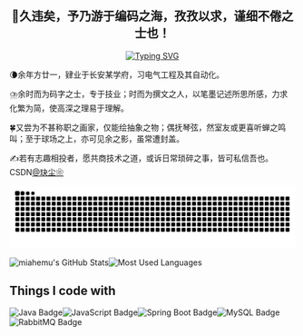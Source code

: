 <h2 align="center">👋久违矣，予乃游于编码之海，孜孜以求，谨细不倦之士也！</h2>

<div align="center">
  
  <div align="center">
    <a href="[https://blog.csdn.net/weixin_74199893?spm=1000.2115.3001.5343](https://blog.csdn.net/weixin_74199893?spm=1000.2115.3001.5343)">
     <img src="https://readme-typing-svg.demolab.com?font=Fira+Code&size=24&pause=1000&color=58A6FF&center=true&vCenter=true&width=500&lines=Welcome+to+my+GitHub!;System.out.println(%22Hello+World!%22);Code+is+like+poetry+✨" alt="Typing SVG">
    </a>
  </div>

</div>

🌘余年方廿一，肄业于长安某学府，习电气工程及其自动化。

⛈️余时而为码字之士，专于技业；时而为撰文之人，以笔墨记述所思所感，力求化繁为简，使高深之理易于理解。

🍀又尝为不甚称职之画家，仅能绘抽象之物；偶抚琴弦，然室友或更喜听蝉之鸣叫；至于球场之上，亦可见余之影，虽常遭封盖。

✍若有志趣相投者，愿共商技术之道，或诉日常琐碎之事，皆可私信吾也。CSDN[@玦尘❀](https://blog.csdn.net/weixin_74199893?spm=1010.2135.3001.5343)

![亮色](https://raw.githubusercontent.com/miahemu/miahemu/output/github-contribution-grid-snake.svg)


<img height="120px" src="https://github-readme-stats.vercel.app/api?username=miahemu&hide_title=true&show_icons=true&hide=issues&include_all_commits=true&count_private=true&theme=graywhite&hide_border=true&bg_color=45,ff7979,ffd479,fffc79,73fa79" alt="miahemu's GitHub Stats"><img height="120px" src="https://github-readme-stats.vercel.app/api/top-langs?username=miahemu&hide_title=true&layout=compact&theme=graywhite&hide_border=true&bg_color=45,fffc79,73fa79,75f0db" alt="Most Used Languages">

## Things I code with
  <img src="https://img.shields.io/badge/Java-007396?style=for-the-badge&logo=java&logoColor=white" alt="Java Badge" /><img src="https://img.shields.io/badge/JavaScript-F7DF1E?style=for-the-badge&logo=javascript&logoColor=black" alt="JavaScript Badge" /><img src="https://img.shields.io/badge/SpringBoot-6DB33F?style=for-the-badge&logo=spring&logoColor=white" alt="Spring Boot Badge" /><img src="https://img.shields.io/badge/MySQL-4479A1?style=for-the-badge&logo=mysql&logoColor=white" alt="MySQL Badge" /><img src="https://img.shields.io/badge/RabbitMQ-FF6600?style=for-the-badge&logo=rabbitmq&logoColor=white" alt="RabbitMQ Badge" />

